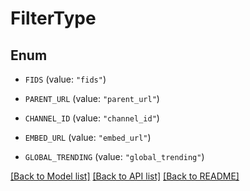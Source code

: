 # FilterType

## Enum


* `FIDS` (value: `"fids"`)

* `PARENT_URL` (value: `"parent_url"`)

* `CHANNEL_ID` (value: `"channel_id"`)

* `EMBED_URL` (value: `"embed_url"`)

* `GLOBAL_TRENDING` (value: `"global_trending"`)


[[Back to Model list]](../README.md#documentation-for-models) [[Back to API list]](../README.md#documentation-for-api-endpoints) [[Back to README]](../README.md)


